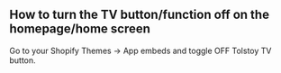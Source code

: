 ## How to turn the TV button/function off on the homepage/home screen

Go to your Shopify Themes -> App embeds and toggle OFF Tolstoy TV button. 
